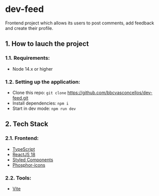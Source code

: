 # dev-feed

Frontend project which allows its users to post comments, add feedback and create their profile.

## 1. How to lauch the project

### 1.1. Requirements:

- Node 14.x or higher

### 1.2. Setting up the application:

- Clone this repo: `git clone` https://github.com/bbcvasconcellos/dev-feed.git
- Install dependencies: `npm i`
- Start in dev mode: `npm run dev`

## 2. Tech Stack

### 2.1. Frontend:

- [TypeScript](https://www.typescriptlang.org/docs/)
- [ReactJS 18](https://reactjs.org/docs/getting-started.html)
- [Styled Components](https://styled-components.com/docs)
- [Phosphor-icons](https://phosphoricons.com/)

### 2.2. Tools:

- [Vite](https://vitejs.dev/)
